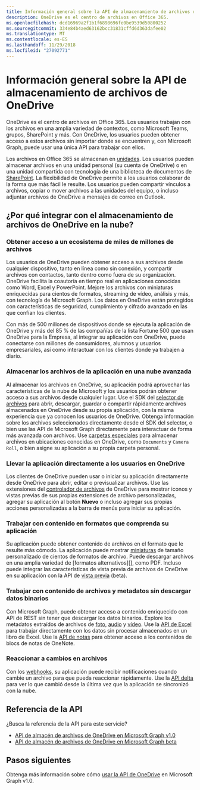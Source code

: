 ```yaml
---
title: Información general sobre la API de almacenamiento de archivos de OneDrive
description: OneDrive es el centro de archivos en Office 365.
ms.openlocfilehash: dcd16969a2f1b1f6898696fe0be9539d50800252
ms.sourcegitcommit: 334e84b4aed63162bcc31831cffd6d363dafee02
ms.translationtype: MT
ms.contentlocale: es-ES
ms.lasthandoff: 11/29/2018
ms.locfileid: "27092771"
---
```

# <a name="onedrive-file-storage-api-overview"></a>Información general sobre la API de almacenamiento de archivos de OneDrive

OneDrive es el centro de archivos en Office 365.
Los usuarios trabajan con los archivos en una amplia variedad de contextos, como Microsoft Teams, grupos, SharePoint y más.
Con OneDrive, los usuarios pueden obtener acceso a estos archivos sin importar donde se encuentren y, con Microsoft Graph, puede usar una única API para trabajar con ellos.

Los archivos en Office 365 se almacenan en [unidades][Drive API].
Los usuarios pueden almacenar archivos en una unidad personal (su cuenta de OneDrive) o en una unidad compartida con tecnología de una biblioteca de documentos de [SharePoint][].
La flexibilidad de OneDrive permite a los usuarios colaborar de la forma que más fácil le resulte.
Los usuarios pueden compartir vínculos a archivos, copiar o mover archivos a las unidades del equipo, o incluso adjuntar archivos de OneDrive a mensajes de correo en Outlook.

## <a name="why-integrate-with-onedrive-file-storage-in-the-cloud"></a>¿Por qué integrar con el almacenamiento de archivos de OneDrive en la nube?

### <a name="tap-into-an-ecosystem-with-billions-of-files"></a>Obtener acceso a un ecosistema de miles de millones de archivos

Los usuarios de OneDrive pueden obtener acceso a sus archivos desde cualquier dispositivo, tanto en línea como sin conexión, y compartir archivos con contactos, tanto dentro como fuera de su organización.
OneDrive facilita la coautoría en tiempo real en aplicaciones conocidas como Word, Excel y PowerPoint.
Mejore los archivos con miniaturas enriquecidas para cientos de formatos, streaming de vídeo, análisis y más, con tecnología de Microsoft Graph.
Los datos en OneDrive están protegidos con características de seguridad, cumplimiento y cifrado avanzado en las que confían los clientes.

Con más de 500 millones de dispositivos donde se ejecuta la aplicación de OneDrive y más del 85 % de las compañías de la lista Fortune 500 que usan OneDrive para la Empresa, al integrar su aplicación con OneDrive, puede conectarse con millones de consumidores, alumnos y usuarios empresariales, así como interactuar con los clientes donde ya trabajen a diario.

### <a name="store-your-apps-files-in-a-powerful-cloud"></a>Almacenar los archivos de la aplicación en una nube avanzada

Al almacenar los archivos en OneDrive, su aplicación podrá aprovechar las características de la nube de Microsoft y los usuarios podrán obtener acceso a sus archivos desde cualquier lugar.
Use el SDK del [selector de archivos][] para abrir, descargar, guardar o compartir rápidamente archivos almacenados en OneDrive desde su propia aplicación, con la misma experiencia que ya conocen los usuarios de OneDrive.
Obtenga información sobre los archivos seleccionados directamente desde el SDK del selector, o bien use las API de Microsoft Graph directamente para interactuar de forma más avanzada con archivos.
Use [carpetas especiales][] para almacenar archivos en ubicaciones conocidas en OneDrive, como `Documents` y `Camera Roll`, o bien asigne su aplicación a su propia carpeta personal.

### <a name="bring-your-app-straight-to-users-within-onedrive"></a>Llevar la aplicación directamente a los usuarios en OneDrive

Los clientes de OneDrive pueden usar o iniciar su aplicación directamente desde OneDrive para abrir, editar o previsualizar archivos.
Use las extensiones del [controlador de archivos][] de OneDrive para mostrar iconos y vistas previas de sus propias extensiones de archivo personalizadas, agregar su aplicación al botón **Nuevo** o incluso agregar sus propias acciones personalizadas a la barra de menús para iniciar su aplicación.

### <a name="work-with-content-in-formats-your-app-understands"></a>Trabajar con contenido en formatos que comprenda su aplicación

Su aplicación puede obtener contenido de archivos en el formato que le resulte más cómodo.
La aplicación puede mostrar [miniaturas][] de tamaño personalizado de cientos de formatos de archivo.
Puede descargar archivos en una amplia variedad de [formatos alternativos][], como PDF.
Incluso puede integrar las características de vista previa de archivos de OneDrive en su aplicación con la API de [vista previa][] (beta).

### <a name="work-with-file-content-and-metadata-without-downloading-the-binary"></a>Trabajar con contenido de archivos y metadatos sin descargar datos binarios

Con Microsoft Graph, puede obtener acceso a contenido enriquecido con API de REST sin tener que descargar los datos binarios.
Explore los metadatos extraídos de archivos de [foto][], [audio][] y [vídeo][].
Use la [API de Excel][] para trabajar directamente con los datos sin procesar almacenados en un libro de Excel.
Use la [API de notas][] para obtener acceso a los contenidos de blocs de notas de OneNote.

### <a name="react-to-file-changes"></a>Reaccionar a cambios en archivos

Con los [webhooks][], su aplicación puede recibir notificaciones cuando cambie un archivo para que pueda reaccionar rápidamente.
Use la [API delta][] para ver lo que cambió desde la última vez que la aplicación se sincronizó con la nube.

## <a name="api-reference"></a>Referencia de la API
¿Busca la referencia de la API para este servicio?

- [API de almacén de archivos de OneDrive en Microsoft Graph v1.0](/graph/api/resources/onedrive?view=graph-rest-1.0)
- [API de almacén de archivos de OneDrive en Microsoft Graph beta](/graph/api/resources/onedrive?view=graph-rest-beta)

## <a name="next-steps"></a>Pasos siguientes

Obtenga más información sobre cómo [usar la API de OneDrive][Drive API] en Microsoft Graph v1.0.

[SharePoint]: sharepoint-concept-overview.md
[selector de archivos]: https://dev.onedrive.com/sdk/js-v72/js-picker-overview.htm
[controlador de archivos]: https://docs.microsoft.com/onedrive/developer/file-handlers
[carpetas especiales]: /graph/api/drive-get-specialfolder?view=graph-rest-1.0
[API de notas]: integrate-with-onenote.md
[API de Excel]: /graph/api/resources/excel?view=graph-rest-1.0
[REST API]: /graph/api/resources/onedrive?view=graph-rest-1.0
[API delta]: /graph/api/driveitem-delta?view=graph-rest-1.0
[vídeo]: /graph/api/resources/video?view=graph-rest-1.0
[foto]: /graph/api/resources/photo?view=graph-rest-1.0
[audio]: /graph/api/resources/audio?view=graph-rest-1.0
[formatos]: /graph/api/driveitem-get-content-format?view=graph-rest-1.0
[miniaturas]: /graph/api/driveitem-list-thumbnails?view=graph-rest-1.0
[vista previa]: /graph/api/driveitem-preview?view=graph-rest-beta
[webhooks]: /graph/api/resources/webhooks?view=graph-rest-1.0
[Drive API]: /graph/api/resources/onedrive?view=graph-rest-1.0
